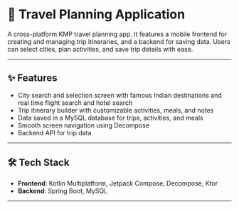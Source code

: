 # 🧳 Travel Planning Application

A cross-platform KMP travel planning app. It features a mobile frontend for creating and managing trip itineraries, and a backend for saving data. Users can select cities, plan activities, and save trip details with ease.

---

## ✨ Features

- City search and selection screen with famous Indian destinations and real time flight search and hotel search
- Trip itinerary builder with customizable activities, meals, and notes
- Data saved in a MySQL database for trips, activities, and meals  
- Smooth screen navigation using Decompose  
- Backend API for trip data 

---

## 🛠 Tech Stack

- **Frontend**: Kotlin Multiplatform, Jetpack Compose, Decompose, Ktor  
- **Backend**: Spring Boot, MySQL

---
